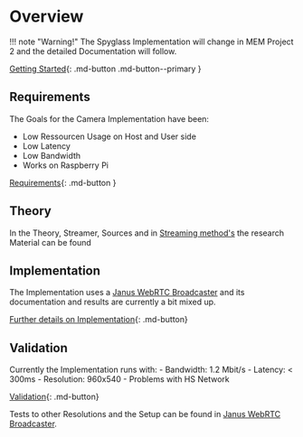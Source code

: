 # Overview


!!! note "Warning!"
    The Spyglass Implementation will change in MEM Project 2 and the detailed Documentation will follow.

[Getting Started](10-spyglass-getting-started.md){: .md-button .md-button--primary }

## Requirements

The Goals for the Camera Implementation have been:

- Low Ressourcen Usage on Host and User side
- Low Latency
- Low Bandwidth
- Works on Raspberry Pi

[Requirements](20-spyglass-requirements.md){: .md-button  }

## Theory

In the Theory, Streamer, Sources and in [Streaming method's](streamingmethods.md) the research Material can be found

## Implementation

The Implementation uses a [Janus WebRTC Broadcaster](Streamers/janus.md) and its documentation and results are currently a bit mixed up.

[Further details on Implementation](30-spyglass-implementation.md){: .md-button}

## Validation

Currently the Implementation runs with:
    - Bandwidth: 1.2 Mbit/s 
    - Latency: < 300ms 
    - Resolution: 960x540
    - Problems with HS Network

[Validation](40-flag-validation.md){: .md-button}

Tests to other Resolutions and the Setup can be found in [Janus WebRTC Broadcaster](Streamers/janus.md).